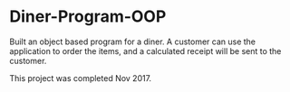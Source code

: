 # Diner-Program-OOP
Built an object based program for a diner. A customer can use the application to order the items, and a calculated receipt will be sent to the customer.

This project was completed Nov 2017.
